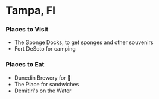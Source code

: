 # Tampa, Fl

### Places to Visit
- The Sponge Docks, to get sponges and other souvenirs
- Fort DeSoto for camping 

### Places to Eat
- Dunedin Brewery for :beer:
- The Place for sandwiches
- Demitiri's on the Water  
